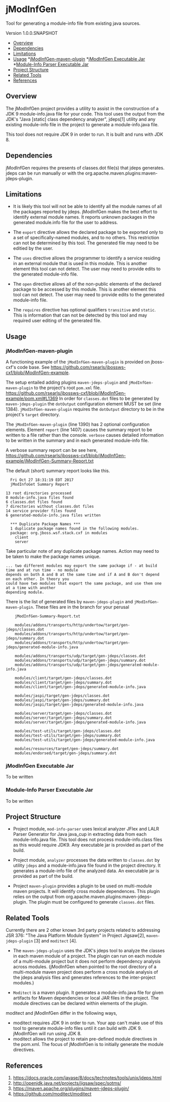 # jModInfGen
Tool for generating a module-info file from existing java sources.


Version 1.0.0.SNAPSHOT  <date>

* [Overview](#overview)
* [Dependencies](#dependencies)
* [Limitations](#limitations)
* [Usage](#usage)
    *[jModInfGen-maven-plugin](#jmodinfgen_maven_plugin)
    *[jModInfGen Executable Jar](#jmodinfgen_executable_jar)
    *[Module-Info Parser Executable Jar](#module_info_parser_executable_jar)
* [Project Structure](#project_structure)
* [Related Tools](#related_tools)
* [References](#references)

## Overview
The jModInfGen project provides a utility to assist in the construction of a JDK 9
module-info.java file for your code.  This tool uses the output from the JDK's
"Java [static] class dependency analyzer", jdeps[1] utility and any existing
module-info file in the project to generate a module-info.java file.

This tool does not require JDK 9 in order to run.  It is built and runs with JDK 8.

## Dependencies
jModInfGen requires the presents of classes.dot file(s) that jdeps generates.  jdeps
can be run manually or with the org.apache.maven.plugins:maven-jdeps-plugin.

## Limitations
* It is likely this tool will not be able to identify all the module names of all the
packages reported by jdeps.  jModInfGen makes the best effort to identify external module names.
It reports unknown packages in the generated module.info file for the user to address.

* The `export` directive allows the declared package to be exported only to a set of
specifically-named modules, and to no others.  This restriction can not be determined
by this tool.  The generated file may need to be editied by the user.

* The `uses` directive allows the programmer to identify a service residing in an external
module that is used in this module.  This is another element this tool can not detect.
The user may need to provide edits to the generated module-info file.

* The `open` directive allows all of the non-public elements of the declared package to be accessed
by this module.  This is another element this tool can not detect.  The user may need to
provide edits to the generated module-info file.

* The `requires` directive has optional qualifiers `transitive` and `static`.  This is information
that can not be detected by this tool and may required user editing of the generated file.


## Usage
### jModInfGen-maven-plugin
A functioning example of the `jModInfGen-maven-plugin` is provided on jboss-cxf's code base. See
https://github.com/rsearls/jbossws-cxf/blob/jModInfGen-example.

The setup entailed adding plugins `maven-jdeps-plugin` and `jModInfGen-maven-plugin` to the project's
root `pom.xml` file.  https://github.com/rsearls/jbossws-cxf/blob/jModInfGen-example/pom.xml#L1369
In order for `classes.dot` files to be generated by `maven-jdeps-plugin` the `dotOutput` configuration
element MUST be set (line 1384). `jModInfGen-maven-plugin` requires the `dotOutput` directory to be in
the project's `target` directory.

The `jModInfGen-maven-plugin` (line 1390) has 2 optional configuration elements. Element `report`
(line 1407) causes the summary report to be written to a file rather than the console.  `verbose`
causes detailed information to be written in the summary and in each generated module-info file.

A verbose summary report can be see here,
https://github.com/rsearls/jbossws-cxf/blob/jModInfGen-example/jModInfGen-Summary-Report.txt

The default (short) summary report looks like this.
```
  Fri Oct 27 18:31:19 EDT 2017
  jModInfoGet Summary Report

13 root directories processed
0 module-info.java files found
6 classes.dot files found
7 directories without classes.dot files
14 service provider files found
6 generated-module-info.java files written

  *** Duplicate Package Names ***
  1 duplicate package names found in the following modules.
  package: org.jboss.wsf.stack.cxf in modules
	client
	server
```

Take particular note of any duplicate package names.  Action may need to be taken to make
the package names unique.
```
... two different modules may export the same package if - at build time and at run time - no module
depends on both A and B at the same time and if A and B don't depend on each other. In theory you
could have two modules that export the same package, and use them one at a time with another
depending module.
```

There is the list of generated files by `maven-jdeps-plugin` and `jModInfGen-maven-plugin`.
These files are in the branch for your perusal
```
	jModInfGen-Summary-Report.txt

	modules/addons/transports/http/undertow/target/gen-jdeps/classes.dot
	modules/addons/transports/http/undertow/target/gen-jdeps/summary.dot
	modules/addons/transports/http/undertow/target/gen-jdeps/generated-module-info.java

	modules/addons/transports/udp/target/gen-jdeps/classes.dot
	modules/addons/transports/udp/target/gen-jdeps/summary.dot
	modules/addons/transports/udp/target/gen-jdeps/generated-module-info.java

	modules/client/target/gen-jdeps/classes.dot
	modules/client/target/gen-jdeps/summary.dot
	modules/client/target/gen-jdeps/generated-module-info.java

	modules/jaspi/target/gen-jdeps/classes.dot
	modules/jaspi/target/gen-jdeps/summary.dot
	modules/jaspi/target/gen-jdeps/generated-module-info.java

	modules/server/target/gen-jdeps/classes.dot
	modules/server/target/gen-jdeps/summary.dot
	modules/server/target/gen-jdeps/generated-module-info.java

	modules/test-utils/target/gen-jdeps/classes.dot
	modules/test-utils/target/gen-jdeps/summary.dot
	modules/test-utils/target/gen-jdeps/generated-module-info.java

	modules/resources/target/gen-jdeps/summary.dot
	modules/endorsed/target/gen-jdeps/summary.dot
```







### jModInfGen Executable Jar
To be written
### Module-Info Parser Executable Jar
To be written


## Project Structure
* Project module, `mod-info-parser` uses lexical analyzer JFlex and LALR Parser Generator for Java
java_cup in extracting data from each module-info.java file.  This tool does not process
module-info.class files as this would require JDK9.  Any executable jar is provided as
part of the build.

* Project module, `analyzer` processes the data written to `classes.dot` by utility `jdeps` and
a module-info.java file found in the project directory.  It generates a module-info file
of the analyzed data.  An executable jar is provided as part of the build.

* Project `maven-plugin` provides a plugin to be used on multi-module maven projects.  It
will identify cross module dependences.  This plugin relies on the output from
org.apache.maven.plugins:maven-jdeps-plugin.  The plugin must be configured to generate
`classes.dot` files.


## Related Tools
Currently there are 2 other known 3rd party projects related to addressing 
JSR 376: "The Java Platform Module System" in Project Jigsaw[2], 
`maven-jdeps-plugin` [3] and `moditect` [4].

* The `maven-jdeps-plugin` uses the JDK's jdeps tool to analyze the classes in each
maven module of a project.  The plugin can run on each module of a multi-module 
project but it does not perform dependency analysis across modules.   (jModInfGen
when pointed to the root directory of a multi-module maven project does perform 
a cross module analysis of the jdeps analysis files and generates references to 
the inter-project modules.)

* `Moditect` is a maven plugin.  It generates a module-info.java file for given artifacts
for Maven dependencies or local JAR files in the project.  The module directives can
be declared within elements of the plugin.

moditect and jModInfGen differ in the following ways,
- moditect requires JDK 9 in order to run.  Your app can't make use of this tool
      to generate module-info files until it can build with JDK 9.  jModInfGen will
      run using JDK 8.
- moditect allows the project to retain pre-defined module directives in the
      pom.xml.  The focus of jModInfGen is to initially generate the module directives.
      

## References
1. https://docs.oracle.com/javase/8/docs/technotes/tools/unix/jdeps.html
2. http://openjdk.java.net/projects/jigsaw/spec/sotms/
3. https://maven.apache.org/plugins/maven-jdeps-plugin/
4. https://github.com/moditect/moditect


